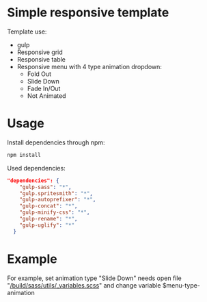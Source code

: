 # Simple responsive template
Template use:
<ul>
  <li>gulp</li>
  <li>Responsive grid</li>
  <li>Responsive table</li>
  <li>Responsive menu with 4 type animation dropdown:
		<ul>
			<li>Fold Out</li>
			<li>Slide Down</li>
			<li>Fade In/Out</li>
			<li>Not Animated</li>
		</ul>
  </li>
</ul>

# Usage
Install dependencies through npm:

```bash
npm install
```

Used dependencies:

```json
"dependencies": {
    "gulp-sass": "*",
    "gulp.spritesmith": "*",
    "gulp-autoprefixer": "*",
    "gulp-concat": "*",
    "gulp-minify-css": "*",
    "gulp-rename": "*",
    "gulp-uglify": "*"
  }
```

# Example
For example, set animation type "Slide Down" needs open file "<a href="https://github.com/zualex32/frontend-template/blob/master/build/sass/utils/_variables.scss" >/build/sass/utils/_variables.scss</a>" and change variable $menu-type-animation

